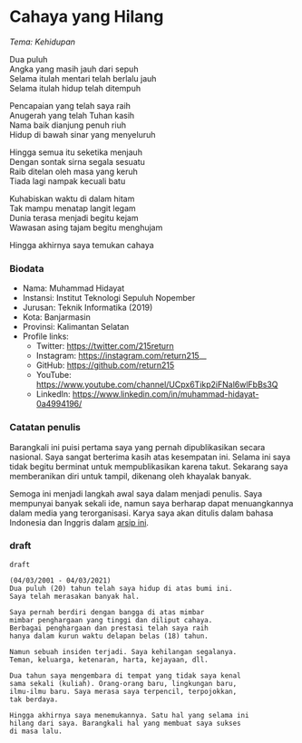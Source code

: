 # Cahaya yang Hilang

_Tema: Kehidupan_

Dua puluh  
Angka yang masih jauh dari sepuh  
Selama itulah mentari telah berlalu jauh  
Selama itulah hidup telah ditempuh  

Pencapaian yang telah saya raih  
Anugerah yang telah Tuhan kasih  
Nama baik dianjung penuh riuh  
Hidup di bawah sinar yang menyeluruh  

Hingga semua itu seketika menjauh  
Dengan sontak sirna segala sesuatu  
Raib ditelan oleh masa yang keruh  
Tiada lagi nampak kecuali batu  

Kuhabiskan waktu di dalam hitam  
Tak mampu menatap langit legam  
Dunia terasa menjadi begitu kejam  
Wawasan asing tajam begitu menghujam  

Hingga akhirnya saya temukan cahaya  


### Biodata

- Nama: Muhammad Hidayat
- Instansi: Institut Teknologi Sepuluh Nopember
- Jurusan: Teknik Informatika (2019)
- Kota: Banjarmasin
- Provinsi: Kalimantan Selatan
- Profile links:
  - Twitter: https://twitter.com/215return
  - Instagram: https://instagram.com/return215__
  - GitHub: https://github.com/return215
  - YouTube: https://www.youtube.com/channel/UCpx6Tikp2iFNal6wlFbBs3Q
  - LinkedIn: https://www.linkedin.com/in/muhammad-hidayat-0a4994196/

### Catatan penulis

Barangkali ini puisi pertama saya yang pernah dipublikasikan secara nasional. Saya sangat berterima kasih atas kesempatan ini. Selama ini saya tidak begitu berminat untuk mempublikasikan karena takut. Sekarang saya memberanikan diri untuk tampil, dikenang oleh khayalak banyak.

Semoga ini menjadi langkah awal saya dalam menjadi penulis. Saya mempunyai banyak sekali ide, namun saya berharap dapat menuangkannya dalam media yang terorganisasi. Karya saya akan ditulis dalam bahasa Indonesia dan Inggris dalam [arsip ini](https://github.com/return215/story-writes).

### draft

```
draft

(04/03/2001 - 04/03/2021)
Dua puluh (20) tahun telah saya hidup di atas bumi ini.
Saya telah merasakan banyak hal.

Saya pernah berdiri dengan bangga di atas mimbar
mimbar penghargaan yang tinggi dan diliput cahaya.
Berbagai penghargaan dan prestasi telah saya raih
hanya dalam kurun waktu delapan belas (18) tahun.

Namun sebuah insiden terjadi. Saya kehilangan segalanya.
Teman, keluarga, ketenaran, harta, kejayaan, dll.

Dua tahun saya mengembara di tempat yang tidak saya kenal
sama sekali (kuliah). Orang-orang baru, lingkungan baru,
ilmu-ilmu baru. Saya merasa saya terpencil, terpojokkan,
tak berdaya.

Hingga akhirnya saya menemukannya. Satu hal yang selama ini
hilang dari saya. Barangkali hal yang membuat saya sukses
di masa lalu.

```